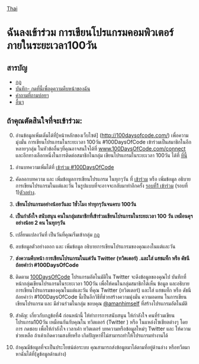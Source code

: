 [Thai](intl/TH/README.md)
# ฉันลงเข้าร่วม การเขียนโปรแกรมคอมพิวเตอร์ภายในระยะเวลา100วัน 

## สารบัญ
* [กฎ](rules.md)
* [บันทึก- กดที่นี้เพื่อดูความคืบหน้าของฉัน](log.md)
* [คำถามที่ถามบ่อยๆ](FAQ.md)
* [อื่นๆ](resources.md)


## ถ้าคุณตัดสินใจที่จะเข้าร่วม:

0. อ่านข้อมูลเพิ่มเติ่มได้ที่[หน้าหลักของเว็บไซต์] (http://100daysofcode.com/) เพื่อความมุ่งมั่น การเขียนโปรแกรมในระยะเวลา 100วัน #100DaysOfCode 
เข้าร่วมเป็นสมาชิกในอีกหลายๆกลุ่ม ในหัวข้ออื่นๆที่คุณอาจสนใจได้ที่ www.100DaysOfCode.com/connect และอีกทางเลือกหนึ่งในการติดต่อสมาชิกในกลุ่ม เขียนโปรแกรมในระยะเวลา 100วัน ได้ที่   [ที่นี้](https://join.slack.com/t/100xcode/shared_invite/enQtMzA2NzUyODY4MTgyLWM2NzMzYzBmZTcwOTk0MzM2YTI5OWQzM2M3ZTVjZTUyMTE0NDk3ZjdiZmExNGU5Mjg3ODgzZTQxODI3YTNjZjA) 

1. อ่านบทความเพิ่มได้ที่ [เข้าร่วม #100DaysOfCode](https://medium.freecodecamp.com/join-the-100daysofcode-556ddb4579e4)


2. คัดลอกบทความ และ เพิ่มข้อมูลการเขียนโปรแกรม ในทุกๆวัน ที่ [เข้าร่วม](log.md) หรือ เพิ่มข้อมูล อธิบายการเขียนโปรแกรมในแต่และวัน ในรูปแบบที่จะอาจจะกลับมาทำอีกครั้ง [รอบที่1 เข้าร่วม](r1-log.md) (รอบที่ 1)[ตัวอย่าง](https://github.com/Kallaway/100-days-kallaway-log).

3. **เขียนโปรแกรมอย่างน้อยวันละ 1ชั่วโมง ทำทุกๆวันจนครบ 100วัน**
4. **เป็นกำลังใจ สนับสนุน คนในกลุ่มสมาชิกที่เข้าร่วมเขียนโปรแกรมในระยะเวลา 100 วัน เหมือนคุฯ อย่างน้อย  2 คน ในทุกๆวัน**
5. เปลี่ยนแปลงวันที่ เป็นวันที่คุณเริ่มเข้ากลุ่ม  [กฎ](rules.md) 
6. ลบข้อมูลตัวอย่างออก และ เพิ่มข้อมูล อธิบายการเขียนโปรแกรมของคุณเองในแต่และวัน
7. **ส่งความคืบหน้า การเขียนโปรแกรมในแต่วัน Twitter (ทวิตเตอร์)
.และใส่ แฮชแท็ก หรือ ดัชนีถ้อยคำว่า  #100DaysOfCode**

8. ติดตาม [100DaysOfCode](https://twitter.com/_100DaysOfCode) โปรแกรมอัตโนมัติใน Twitter จะดึงข้อมูลของคุณไป บันทึกที่หน้ากลุ่มเขียนโปรแกรมในระยะเวลา 100วัน เพื่อให้คนในกลุ่มสมาชิกได้เห็น ข้อมูล และอธิบายการเขียนโปรแกรมของคุณในแต่และวัน ที่คุณ Twitter (ทวิตเตอร์)
และใส่ แฮชแท็ก หรือ ดัชนีถ้อยคำว่า  #100DaysOfCode นี้เป็นอีกวิธีที่ช่วยสร้างความมุ่งมั่น ความอดทน ในการเขียนเขียนโปรแกรม และ มีส่วนร่วมในกลุ่ม ขอบคุณ [@amanhimself](https://twitter.com/amanhimself) ที่สร้างโปรแกรมอัตโนมัติ

9. สำคัญ: เกี่ยวกับกฎข้อที่4 ก่อนหน้านี้
ให้ทำการการสนับสนุน ให้กำลังใจ  คนที่ร่วมเขียนโปรแกรม100วัน เหมือนกันกับคุณใน  ทวิตเตอร์ (Twitter ) หรือ ในแหล่งโซเชียลต่างๆ โดยการ กดชอบ เพื่อให้กำลังใจ เวลาเค้า  ทวิตเตอร์ บทความหรือข้อมูลใหม่ๆ Twitter  และ ให้ความช่วยเหลือ ถ้าเค้าเกิดความสงสัยหรือ เกิดปัญหาที่ไม่สามารถทำให้โปรแกรมทำงานได้

10. ถ้าคุณมีข้อมูลที่จะเป็นประโยชน์ต่อระบบ คุณสามารถส่งข้อมูลมาได้ตามที่อยู่ด้านล่าง หรือทวีตมา หาฉันได้ที่(ดูข้อมูลด้านล่าง) 